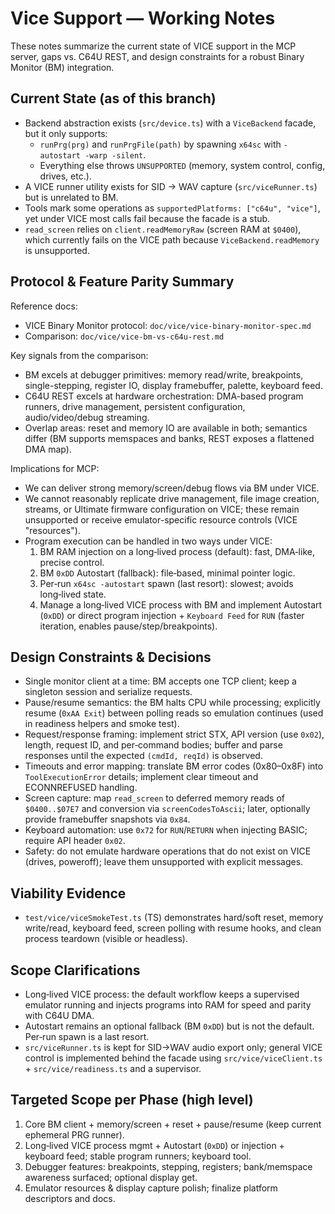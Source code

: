 # Vice Support — Working Notes

These notes summarize the current state of VICE support in the MCP server, gaps vs. C64U REST, and design constraints for a robust Binary Monitor (BM) integration.

## Current State (as of this branch)

- Backend abstraction exists (`src/device.ts`) with a `ViceBackend` facade, but it only supports:
  - `runPrg(prg)` and `runPrgFile(path)` by spawning `x64sc` with `-autostart -warp -silent`.
  - Everything else throws `UNSUPPORTED` (memory, system control, config, drives, etc.).
- A VICE runner utility exists for SID → WAV capture (`src/viceRunner.ts`) but is unrelated to BM.
- Tools mark some operations as `supportedPlatforms: ["c64u", "vice"]`, yet under VICE most calls fail because the facade is a stub.
- `read_screen` relies on `client.readMemoryRaw` (screen RAM at `$0400`), which currently fails on the VICE path because `ViceBackend.readMemory` is unsupported.

## Protocol & Feature Parity Summary

Reference docs:

- VICE Binary Monitor protocol: `doc/vice/vice-binary-monitor-spec.md`
- Comparison: `doc/vice/vice-bm-vs-c64u-rest.md`

Key signals from the comparison:

- BM excels at debugger primitives: memory read/write, breakpoints, single-stepping, register IO, display framebuffer, palette, keyboard feed.
- C64U REST excels at hardware orchestration: DMA-based program runners, drive management, persistent configuration, audio/video/debug streaming.
- Overlap areas: reset and memory IO are available in both; semantics differ (BM supports memspaces and banks, REST exposes a flattened DMA map).

Implications for MCP:

- We can deliver strong memory/screen/debug flows via BM under VICE.
- We cannot reasonably replicate drive management, file image creation, streams, or Ultimate firmware configuration on VICE; these remain unsupported or receive emulator-specific resource controls (VICE "resources").
- Program execution can be handled in two ways under VICE:
  1) BM RAM injection on a long‑lived process (default): fast, DMA‑like, precise control.
  2) BM `0xDD` Autostart (fallback): file‑based, minimal pointer logic.
  3) Per‑run `x64sc -autostart` spawn (last resort): slowest; avoids long‑lived state.
  2) Manage a long‑lived VICE process with BM and implement Autostart (`0xDD`) or direct program injection + `Keyboard Feed` for `RUN` (faster iteration, enables pause/step/breakpoints).

## Design Constraints & Decisions

- Single monitor client at a time: BM accepts one TCP client; keep a singleton session and serialize requests.
- Pause/resume semantics: the BM halts CPU while processing; explicitly resume (`0xAA Exit`) between polling reads so emulation continues (used in readiness helpers and smoke test).
- Request/response framing: implement strict STX, API version (use `0x02`), length, request ID, and per‑command bodies; buffer and parse responses until the expected `(cmdId, reqId)` is observed.
- Timeouts and error mapping: translate BM error codes (0x80–0x8F) into `ToolExecutionError` details; implement clear timeout and ECONNREFUSED handling.
- Screen capture: map `read_screen` to deferred memory reads of `$0400..$07E7` and conversion via `screenCodesToAscii`; later, optionally provide framebuffer snapshots via `0x84`.
- Keyboard automation: use `0x72` for `RUN`/`RETURN` when injecting BASIC; require API header `0x02`.
- Safety: do not emulate hardware operations that do not exist on VICE (drives, poweroff); leave them unsupported with explicit messages.

## Viability Evidence

- `test/vice/viceSmokeTest.ts` (TS) demonstrates hard/soft reset, memory write/read, keyboard feed, screen polling with resume hooks, and clean process teardown (visible or headless).

## Scope Clarifications

- Long‑lived VICE process: the default workflow keeps a supervised emulator running and injects programs into RAM for speed and parity with C64U DMA.
- Autostart remains an optional fallback (BM `0xDD`) but is not the default. Per‑run spawn is a last resort.
- `src/viceRunner.ts` is kept for SID→WAV audio export only; general VICE control is implemented behind the facade using `src/vice/viceClient.ts` + `src/vice/readiness.ts` and a supervisor.

## Targeted Scope per Phase (high level)

1) Core BM client + memory/screen + reset + pause/resume (keep current ephemeral PRG runner).
2) Long‑lived VICE process mgmt + Autostart (`0xDD`) or injection + keyboard feed; stable program runners; keyboard tool.
3) Debugger features: breakpoints, stepping, registers; bank/memspace awareness surfaced; optional display get.
4) Emulator resources & display capture polish; finalize platform descriptors and docs.
